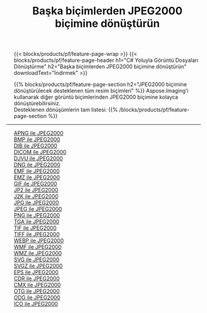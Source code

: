 ﻿---
title: Başka biçimlerden JPEG2000 biçimine dönüştürün 
weight: 3920
url: /tr/java/conversion/to/jpeg2000 
lang: tr
langdirlevel: 2
locales: zh-hans,ja,it,ru,de,es,fr,nl,id,lt,pl,pt,vi,tr,ko,zh-hant,ar,hi,th,sv,cs,uk,he
description: Aspose.Imaging'i kullanarak başka biçimlerden JPEG2000 biçimine kolayca dönüştürebilirsiniz
---

{{< blocks/products/pf/feature-page-wrap >}}
{{< blocks/products/pf/feature-page-header h1="C# Yoluyla Görüntü Dosyaları Dönüştürme" h2="Başka biçimlerden JPEG2000 biçimine dönüştürün" downloadText="İndirmek" >}}


{{% blocks/products/pf/feature-page-section  h2="JPEG2000 biçimine dönüştürülecek desteklenen tüm resim biçimleri" %}}
Aspose.Imaging'i kullanarak diğer görüntü biçimlerinden JPEG2000 biçimine kolayca dönüştürebilirsiniz.
<br/>
Desteklenen dönüşümlerin tam listesi:
{{% /blocks/products/pf/feature-page-section %}}
<div class="container-fluid productfamilypage bg-gray">
    <div class="convertypes bg-gray agp-content section">
        <div class="container">
		<hr style="margin-left:-20px;"/>
		<div class="row other-converters">
		    <div class='col-md-2 other-converter remove-lp remove-rp'><a href="/imaging/tr/java/conversion/apng-to-jpeg2000" >APNG ile JPEG2000</a></div>
<div class='col-md-2 other-converter remove-lp remove-rp'><a href="/imaging/tr/java/conversion/bmp-to-jpeg2000" >BMP ile JPEG2000</a></div>
<div class='col-md-2 other-converter remove-lp remove-rp'><a href="/imaging/tr/java/conversion/dib-to-jpeg2000" >DIB ile JPEG2000</a></div>
<div class='col-md-2 other-converter remove-lp remove-rp'><a href="/imaging/tr/java/conversion/dicom-to-jpeg2000" >DICOM ile JPEG2000</a></div>
<div class='col-md-2 other-converter remove-lp remove-rp'><a href="/imaging/tr/java/conversion/djvu-to-jpeg2000" >DJVU ile JPEG2000</a></div>
<div class='col-md-2 other-converter remove-lp remove-rp'><a href="/imaging/tr/java/conversion/dng-to-jpeg2000" >DNG ile JPEG2000</a></div>
<div class='col-md-2 other-converter remove-lp remove-rp'><a href="/imaging/tr/java/conversion/emf-to-jpeg2000" >EMF ile JPEG2000</a></div>
<div class='col-md-2 other-converter remove-lp remove-rp'><a href="/imaging/tr/java/conversion/emz-to-jpeg2000" >EMZ ile JPEG2000</a></div>
<div class='col-md-2 other-converter remove-lp remove-rp'><a href="/imaging/tr/java/conversion/gif-to-jpeg2000" >GIF ile JPEG2000</a></div>
<div class='col-md-2 other-converter remove-lp remove-rp'><a href="/imaging/tr/java/conversion/jp2-to-jpeg2000" >JP2 ile JPEG2000</a></div>
<div class='col-md-2 other-converter remove-lp remove-rp'><a href="/imaging/tr/java/conversion/j2k-to-jpeg2000" >J2K ile JPEG2000</a></div>
<div class='col-md-2 other-converter remove-lp remove-rp'><a href="/imaging/tr/java/conversion/jpg-to-jpeg2000" >JPG ile JPEG2000</a></div>
<div class='col-md-2 other-converter remove-lp remove-rp'><a href="/imaging/tr/java/conversion/jpeg-to-jpeg2000" >JPEG ile JPEG2000</a></div>
<div class='col-md-2 other-converter remove-lp remove-rp'><a href="/imaging/tr/java/conversion/png-to-jpeg2000" >PNG ile JPEG2000</a></div>
<div class='col-md-2 other-converter remove-lp remove-rp'><a href="/imaging/tr/java/conversion/tga-to-jpeg2000" >TGA ile JPEG2000</a></div>
<div class='col-md-2 other-converter remove-lp remove-rp'><a href="/imaging/tr/java/conversion/tif-to-jpeg2000" >TIF ile JPEG2000</a></div>
<div class='col-md-2 other-converter remove-lp remove-rp'><a href="/imaging/tr/java/conversion/tiff-to-jpeg2000" >TIFF ile JPEG2000</a></div>
<div class='col-md-2 other-converter remove-lp remove-rp'><a href="/imaging/tr/java/conversion/webp-to-jpeg2000" >WEBP ile JPEG2000</a></div>
<div class='col-md-2 other-converter remove-lp remove-rp'><a href="/imaging/tr/java/conversion/wmf-to-jpeg2000" >WMF ile JPEG2000</a></div>
<div class='col-md-2 other-converter remove-lp remove-rp'><a href="/imaging/tr/java/conversion/wmz-to-jpeg2000" >WMZ ile JPEG2000</a></div>
<div class='col-md-2 other-converter remove-lp remove-rp'><a href="/imaging/tr/java/conversion/svg-to-jpeg2000" >SVG ile JPEG2000</a></div>
<div class='col-md-2 other-converter remove-lp remove-rp'><a href="/imaging/tr/java/conversion/svgz-to-jpeg2000" >SVGZ ile JPEG2000</a></div>
<div class='col-md-2 other-converter remove-lp remove-rp'><a href="/imaging/tr/java/conversion/eps-to-jpeg2000" >EPS ile JPEG2000</a></div>
<div class='col-md-2 other-converter remove-lp remove-rp'><a href="/imaging/tr/java/conversion/cdr-to-jpeg2000" >CDR ile JPEG2000</a></div>
<div class='col-md-2 other-converter remove-lp remove-rp'><a href="/imaging/tr/java/conversion/cmx-to-jpeg2000" >CMX ile JPEG2000</a></div>
<div class='col-md-2 other-converter remove-lp remove-rp'><a href="/imaging/tr/java/conversion/otg-to-jpeg2000" >OTG ile JPEG2000</a></div>
<div class='col-md-2 other-converter remove-lp remove-rp'><a href="/imaging/tr/java/conversion/odg-to-jpeg2000" >ODG ile JPEG2000</a></div>
<div class='col-md-2 other-converter remove-lp remove-rp'><a href="/imaging/tr/java/conversion/ico-to-jpeg2000" >ICO ile JPEG2000</a></div>
                </div>
        </div>
    </div>
</div>
<br/>

